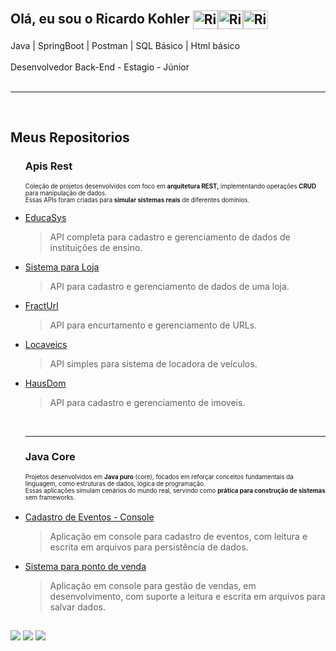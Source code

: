 ## Olá, eu sou o Ricardo Kohler <img align=center alt="Ricardo-Java" height="30" width="40" src="https://cdn.jsdelivr.net/gh/devicons/devicon@latest/icons/java/java-original.svg" /><img align=center alt="Ricardo-Spring" height="30" width="40" src="https://cdn.jsdelivr.net/gh/devicons/devicon@latest/icons/spring/spring-original.svg" /><img align=center alt="Ricardo-Postman" height="30" width="40" src="https://cdn.jsdelivr.net/gh/devicons/devicon@latest/icons/postman/postman-original.svg" />
 Java | SpringBoot | Postman | SQL Básico | Html básico<br><br> Desenvolvedor Back-End - Estagio - Júnior<br><br><hr><br><H2>Meus Repositorios</H2><ul><H3> Apis Rest </H3><small><small>Coleção de projetos desenvolvidos com foco em <b>arquitetura REST,</b> implementando operações <b>CRUD</b> para manipulação de dados.<br>Essas APIs foram criadas para <b>simular sistemas reais</b> de diferentes domínios.</small></small>
<li><a href="https://github.com/Ricardokohler/EducaSys">EducaSys</a><blockquote>API completa para cadastro e gerenciamento de dados de instituições de ensino.</blockquote></li>
<li><a href="https://github.com/Ricardokohler/sistema-loja">Sistema para Loja</a><blockquote>API para cadastro e gerenciamento de dados de uma loja.</blockquote></li>
<li><a href="https://github.com/Ricardokohler/Fracturl---Encurtador-de-Url">FractUrl</a><blockquote>API para encurtamento e gerenciamento de URLs.</blockquote></li><li><a href="https://github.com/Ricardokohler/LocaVeic/branches">Locaveics</a><blockquote>API simples para sistema de locadora de veículos.</blockquote></li>
<li><a href = "https://github.com/Ricardokohler/HausDom---Sistema-Imobiliaria">HausDom</a><blockquote>API para cadastro e gerenciamento de imoveis.</blockquote></li>
<br><hr><h3>Java Core</h3>
<small><small>Projetos desenvolvidos em <b>Java puro</b> (core), focados em reforçar conceitos fundamentais da linguagem, como estruturas de dados, lógica de programação.<br>
Essas aplicações simulam cenários do mundo real, servindo como <b>prática para construção de sistemas</b> sem frameworks.</small></small><br><br>
<li><a href="https://github.com/Ricardokohler/CadastroEventos-Console">Cadastro de Eventos - Console</a><blockquote>Aplicação em console para cadastro de eventos, com leitura e escrita em arquivos para persistência de dados.</blockquote></li><li><a href = "https://github.com/Ricardokohler/Sistema-Ponto-de-Venda---Console">Sistema para ponto de venda</a><blockquote>Aplicação em console para gestão de vendas, em desenvolvimento, com suporte a leitura e escrita em arquivos para salvar dados.</blockquote></li>
</ul>





  ##

  <div> 
  <a href="https://wa.me/5511961237444" target="_blank"><img src="https://img.shields.io/badge/WhatsApp-25D366?style=for-the-badge&logo=whatsapp&logoColor=white" target="_blank"></a>
  <a href = "mailto:ricardokohlermk@gmail.com"><img src="https://img.shields.io/badge/-Gmail-%23333?style=for-the-badge&logo=gmail&logoColor=white" target="_blank"></a>
  <a href="https://www.linkedin.com/in/ricardo-bkohler?utm_source=share&utm_campaign=share_via&utm_content=profile&utm_medium=android_ap" target="_blank"><img src="https://img.shields.io/badge/-LinkedIn-%230077B5?style=for-the-badge&logo=linkedin&logoColor=white" target="_blank"></a> 
  
</div>
            
          
